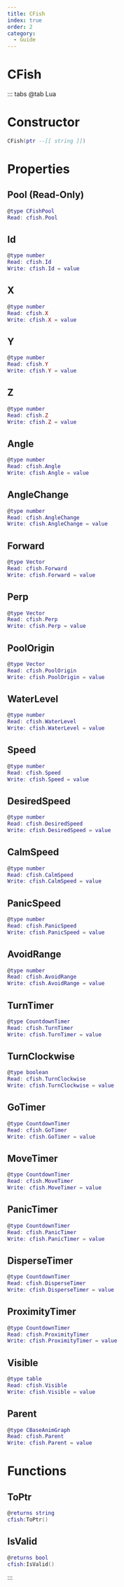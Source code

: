 ```yaml
---
title: CFish
index: true
order: 2
category:
  - Guide
---
```


# CFish

::: tabs
@tab Lua
# Constructor
```lua
CFish(ptr --[[ string ]])
```
# Properties
## Pool (Read-Only)
```lua
@type CFishPool
Read: cfish.Pool
```
## Id 
```lua
@type number
Read: cfish.Id
Write: cfish.Id = value
```
## X 
```lua
@type number
Read: cfish.X
Write: cfish.X = value
```
## Y 
```lua
@type number
Read: cfish.Y
Write: cfish.Y = value
```
## Z 
```lua
@type number
Read: cfish.Z
Write: cfish.Z = value
```
## Angle 
```lua
@type number
Read: cfish.Angle
Write: cfish.Angle = value
```
## AngleChange 
```lua
@type number
Read: cfish.AngleChange
Write: cfish.AngleChange = value
```
## Forward 
```lua
@type Vector
Read: cfish.Forward
Write: cfish.Forward = value
```
## Perp 
```lua
@type Vector
Read: cfish.Perp
Write: cfish.Perp = value
```
## PoolOrigin 
```lua
@type Vector
Read: cfish.PoolOrigin
Write: cfish.PoolOrigin = value
```
## WaterLevel 
```lua
@type number
Read: cfish.WaterLevel
Write: cfish.WaterLevel = value
```
## Speed 
```lua
@type number
Read: cfish.Speed
Write: cfish.Speed = value
```
## DesiredSpeed 
```lua
@type number
Read: cfish.DesiredSpeed
Write: cfish.DesiredSpeed = value
```
## CalmSpeed 
```lua
@type number
Read: cfish.CalmSpeed
Write: cfish.CalmSpeed = value
```
## PanicSpeed 
```lua
@type number
Read: cfish.PanicSpeed
Write: cfish.PanicSpeed = value
```
## AvoidRange 
```lua
@type number
Read: cfish.AvoidRange
Write: cfish.AvoidRange = value
```
## TurnTimer 
```lua
@type CountdownTimer
Read: cfish.TurnTimer
Write: cfish.TurnTimer = value
```
## TurnClockwise 
```lua
@type boolean
Read: cfish.TurnClockwise
Write: cfish.TurnClockwise = value
```
## GoTimer 
```lua
@type CountdownTimer
Read: cfish.GoTimer
Write: cfish.GoTimer = value
```
## MoveTimer 
```lua
@type CountdownTimer
Read: cfish.MoveTimer
Write: cfish.MoveTimer = value
```
## PanicTimer 
```lua
@type CountdownTimer
Read: cfish.PanicTimer
Write: cfish.PanicTimer = value
```
## DisperseTimer 
```lua
@type CountdownTimer
Read: cfish.DisperseTimer
Write: cfish.DisperseTimer = value
```
## ProximityTimer 
```lua
@type CountdownTimer
Read: cfish.ProximityTimer
Write: cfish.ProximityTimer = value
```
## Visible 
```lua
@type table
Read: cfish.Visible
Write: cfish.Visible = value
```
## Parent 
```lua
@type CBaseAnimGraph
Read: cfish.Parent
Write: cfish.Parent = value
```
# Functions
## ToPtr
```lua
@returns string
cfish:ToPtr()
```
## IsValid
```lua
@returns bool
cfish:IsValid()
```

:::